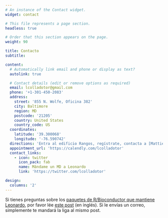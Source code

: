 ```yaml
---
# An instance of the Contact widget.
widget: contact

# This file represents a page section.
headless: true

# Order that this section appears on the page.
weight: 90

title: Contacto
subtitle:

content:
  # Automatically link email and phone or display as text?
  autolink: true

  # Contact details (edit or remove options as required)
  email: lcolladotor@gmail.com
  phone: '+1-301-450-2083'
  address:
    street: '855 N. Wolfe, Oficina 382'
    city: Baltimore
    region: MD
    postcode: '21205'
    country: United States
    country_code: US
  coordinates:
    latitude: '39.300068'
    longitude: '-76.590742'
  directions: 'Entra al edificio Rangos, regístrate, contacta a [Mattie Cox](mailto:Mattie.Cox@libd.org) vía email o vía el número de teléfono en la [página web de LIBD](https://www.libd.org/contact-us/), sube el elevador al tercer piso, y vuele a registrarte en LIBD con Mattie.'
  appointment_url: 'https://calendly.com/lcolladotor'
  contact_links:
    - icon: twitter
      icon_pack: fab
      name: Mándame un MD a Leonardo
      link: 'https://twitter.com/lcolladotor'

design:
  columns: '2'
---
```


Si tienes preguntas sobre los [paquetes de R/Bioconductor que mantiene Leonardo](phttps://lcolladotor.github.io/pkgs/), por favor lée [este post](http://lcolladotor.github.io/2017/03/06/how-to-ask-for-help-for-bioconductor-packages/#.WL3NQBIrJoM) (en inglés). Si le envías un correo, simplemente te mandará la liga al mismo post.
